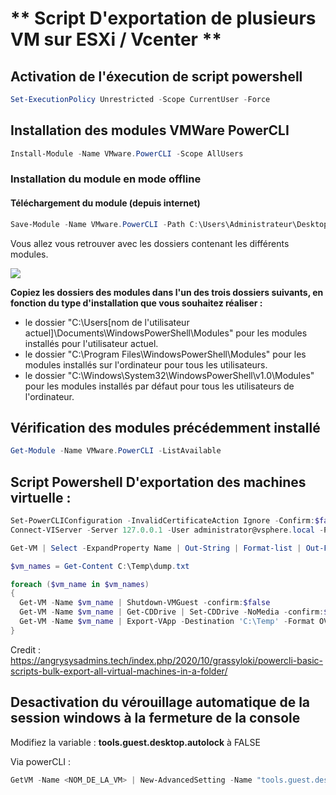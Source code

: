 # ** Script D'exportation de plusieurs VM sur ESXi / Vcenter **

## Activation de l'éxecution de script powershell

```powershell
Set-ExecutionPolicy Unrestricted -Scope CurrentUser -Force
```

## Installation des modules VMWare PowerCLI

```powershell
Install-Module -Name VMware.PowerCLI -Scope AllUsers
```

### Installation du module en mode offline

#### Téléchargement du module (depuis internet)
```powershell
Save-Module -Name VMware.PowerCLI -Path C:\Users\Administrateur\Desktop\PowerCLI
```
Vous allez vous retrouver avec les dossiers contenant les différents modules.

![](./fichiers.jpg)

**Copiez les dossiers des modules dans l'un des trois dossiers suivants, en fonction du type d'installation que vous souhaitez réaliser :**

- le dossier "C:\Users\[nom de l'utilisateur actuel]\Documents\WindowsPowerShell\Modules" pour les modules installés pour l'utilisateur actuel.
- le dossier "C:\Program Files\WindowsPowerShell\Modules" pour les modules installés sur l'ordinateur pour tous les utilisateurs.
- le dossier "C:\Windows\System32\WindowsPowerShell\v1.0\Modules" pour les modules installés par défaut pour tous les utilisateurs de l'ordinateur.

## Vérification des modules précédemment installé

```powershell
Get-Module -Name VMware.PowerCLI -ListAvailable
```

## Script Powershell D'exportation des machines virtuelle :

```powershell
Set-PowerCLIConfiguration -InvalidCertificateAction Ignore -Confirm:$false
Connect-VIServer -Server 127.0.0.1 -User administrator@vsphere.local -Password toto

Get-VM | Select -ExpandProperty Name | Out-String | Format-list | Out-File C:\Temp\dump.txt

$vm_names = Get-Content C:\Temp\dump.txt

foreach ($vm_name in $vm_names)
{
  Get-VM -Name $vm_name | Shutdown-VMGuest -confirm:$false
  Get-VM -Name $vm_name | Get-CDDrive | Set-CDDrive -NoMedia -confirm:$false
  Get-VM -Name $vm_name | Export-VApp -Destination 'C:\Temp' -Format OVF -CreateSeparateFolder:$false
}
```

Credit : https://angrysysadmins.tech/index.php/2020/10/grassyloki/powercli-basic-scripts-bulk-export-all-virtual-machines-in-a-folder/

## Desactivation du vérouillage automatique de la session windows à la fermeture de la console

Modifiez la variable : **tools.guest.desktop.autolock** à FALSE

Via powerCLI :
```powershell
GetVM -Name <NOM_DE_LA_VM> | New-AdvancedSetting -Name "tools.guest.desktop.autolock" -Value "false" -Confirm:$false -Force
```
